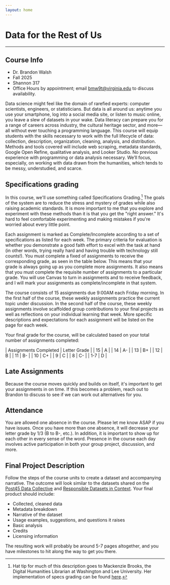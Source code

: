```yaml
---
layout: home
---
```

# Data for the Rest of Us
---

## Course Info

* Dr. Brandon Walsh
* Fall 2025
* Shannon 317
* Office Hours by appointment; email bmw9t@virginia.edu to discuss availability. 

Data science might feel like the domain of rarefied experts: computer scientists, engineers, or statisticians. But data is all around us: anytime you use your smartphone, log into a social media site, or listen to music online, you leave a slew of datasets in your wake. Data literacy can prepare you for a range of careers across industry, the cultural heritage sector, and more—all without ever touching a programming language. This course will equip students with the skills necessary to work with the full lifecycle of data: collection, description, organization, cleaning, analysis, and distribution. Methods and tools covered will include web scraping, metadata standards, Google Open Refine, qualitative analysis, and Looker Studio. No previous experience with programming or data analysis necessary. We’ll focus, especially, on working with data drawn from the humanities, which tends to be messy, understudied, and scarce. 

## Specifications grading

In this course, we'll use something called Specifications Grading.[^1] The goals of the system are to reduce the stress and mystery of grades while also raising academic standards. It is more important to me that you explore and experiment with these methods than it is that you get the "right answer." It's hard to feel comfortable experimenting and making mistakes if you're worried about every little point.

Each assignment is marked as Complete/Incomplete according to a set of specifications as listed for each week. The primary criteria for evaluation is whether you demonstrate a good faith effort to excel with the task at hand (in other words, trying really hard and having trouble with technology still counts!). You must complete a fixed of assignments to receive the corresponding grade, as seen in the table below. This means that your grade is always going up as you complete more assignments. It also means that you must complete the requisite number of assignments to a particular grade. You will use Canvas to turn in assignments and to receive feedback, and I will mark your assignments as complete/incomplete in that system. 

The course consists of 15 assignments due 9:00AM each Friday morning. In the first half of the course, these weekly assignments practice the current topic under discussion. In the second half of the course, these weekly assignments involve scaffolded group contributions to your final projects as well as reflections on your individual learning that week. More specific descriptions and expectations for each assignment will be listed on the page for each week.

Your final grade for the course, will be calculated based on your total number of assignments completed:

| Assignments Completed | Letter Grade |
| 15 | A |
| 14 | A- |
| 13 | B+ |
| 12 | B |
| 11 | B- |
| 10 | C+ |
| 9 | C |
| 8 | C- |
| 1-7 | D |

## Late Assignments

Because the course moves quickly and builds on itself, it's important to get your assignments in on time. If this becomes a problem, reach out to Brandon to discuss to see if we can work out alternatives for you. 

## Attendance

You are allowed one absence in the course. Please let me know ASAP if you have issues. Once you have more than one absence, it will decrease your letter grade by 1/3 (B to B-, etc.). In addition, it is important to show up for each other in every sense of the word. Presence in the course each day involves active participation in both your group project, discussion, and more. 

[^1]: Hat tip for much of this description goes to Mackenzie Brooks, the Digital Humanities Librarian at Washington and Lee University. Her implementation of specs grading can be found [here](https://mackenziekbrooks.github.io/dci101-f24/grading/).

## Final Project Description

Follow the steps of the course units to create a dataset and accompanying narrative. The outcome will look similar to the datasets shared on the [Post45 Data Collective](https://data.post45.org/) and [Responsible Datasets in Context](https://www.responsible-datasets-in-context.com/). Your final product should include:

* Collected, cleaned data
* Metadata breakdown
* Narrative of the dataset
* Usage examples, suggestions, and questions it raises
* Basic analysis
* Credits
* Licensing information

The resulting work will probably be around 5-7 pages altogether, and you have milestones to hit along the way to get you there.